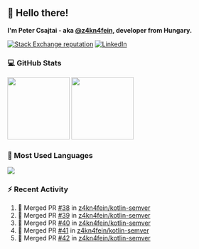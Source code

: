 ## 👋 Hello there!

**I'm Peter Csajtai - aka [@z4kn4fein](https://github.com/z4kn4fein), developer from Hungary.**

[![Stack Exchange reputation](https://img.shields.io/stackexchange/stackoverflow/r/8700582?color=orange&label=reputation&logo=stackoverflow&style=for-the-badge)](https://stackoverflow.com/users/8700582)
[![LinkedIn](https://img.shields.io/badge/linkedin-%230077B5.svg?style=for-the-badge&logo=linkedin&logoColor=white)](https://www.linkedin.com/in/csajtai-p%C3%A9ter-45395341/)

### 💻 GitHub Stats

<div>
  <img height="140px" src="https://github-readme-stats-pcsajtai.vercel.app/api?username=z4kn4fein&show_icons=true&hide_border=true&count_private=true&custom_title=Stats&theme=dracula&line_height=24&hide_title=true">
  <img height="140px" src="https://streak-stats.demolab.com?user=z4kn4fein&theme=dracula&hide_border=true">
  
</div>

### :toolbox: Most Used Languages

<img src="https://github-readme-stats-pcsajtai.vercel.app/api/top-langs/?username=z4kn4fein&theme=dracula&hide_border=true&layout=compact&langs_count=8&hide_title=true">

### :zap: Recent Activity

<!--START_SECTION:activity-->
1. 🎉 Merged PR [#38](https://github.com/z4kn4fein/kotlin-semver/pull/38) in [z4kn4fein/kotlin-semver](https://github.com/z4kn4fein/kotlin-semver)
2. 🎉 Merged PR [#39](https://github.com/z4kn4fein/kotlin-semver/pull/39) in [z4kn4fein/kotlin-semver](https://github.com/z4kn4fein/kotlin-semver)
3. 🎉 Merged PR [#40](https://github.com/z4kn4fein/kotlin-semver/pull/40) in [z4kn4fein/kotlin-semver](https://github.com/z4kn4fein/kotlin-semver)
4. 🎉 Merged PR [#41](https://github.com/z4kn4fein/kotlin-semver/pull/41) in [z4kn4fein/kotlin-semver](https://github.com/z4kn4fein/kotlin-semver)
5. 🎉 Merged PR [#42](https://github.com/z4kn4fein/kotlin-semver/pull/42) in [z4kn4fein/kotlin-semver](https://github.com/z4kn4fein/kotlin-semver)
<!--END_SECTION:activity-->
